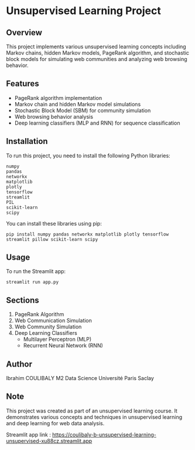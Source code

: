 # Unsupervised Learning Project

## Overview
This project implements various unsupervised learning concepts including Markov chains, hidden Markov models, PageRank algorithm, and stochastic block models for simulating web communities and analyzing web browsing behavior.

## Features
- PageRank algorithm implementation
- Markov chain and hidden Markov model simulations
- Stochastic Block Model (SBM) for community simulation
- Web browsing behavior analysis
- Deep learning classifiers (MLP and RNN) for sequence classification

## Installation
To run this project, you need to install the following Python libraries:
```
numpy
pandas
networkx
matplotlib
plotly
tensorflow
streamlit
PIL
scikit-learn
scipy
```

You can install these libraries using pip:
```
pip install numpy pandas networkx matplotlib plotly tensorflow streamlit pillow scikit-learn scipy
```

## Usage
To run the Streamlit app:
```
streamlit run app.py
```

## Sections
1. PageRank Algorithm
2. Web Communication Simulation
3. Web Community Simulation
4. Deep Learning Classifiers
   - Multilayer Perceptron (MLP)
   - Recurrent Neural Network (RNN)

## Author
Ibrahim COULIBALY
M2 Data Science
Université Paris Saclay

## Note
This project was created as part of an unsupervised learning course. It demonstrates various concepts and techniques in unsupervised learning and deep learning for web data analysis.

Streamlit app link : https://coulibaly-b-unsupervised-learning-unsupervised-xu88cz.streamlit.app
